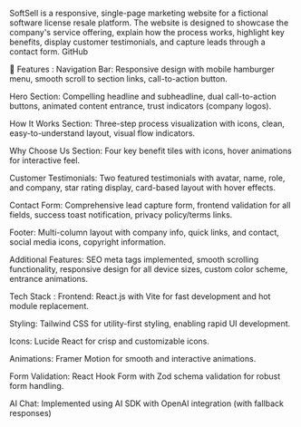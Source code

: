 
SoftSell is a responsive, single-page marketing website for a fictional software license resale platform. The website is designed to showcase the company's service offering, explain how the process works, highlight key benefits, display customer testimonials, and capture leads through a contact form.
GitHub

📌 Features :
Navigation Bar: Responsive design with mobile hamburger menu, smooth scroll to section links, call-to-action button.

Hero Section: Compelling headline and subheadline, dual call-to-action buttons, animated content entrance, trust indicators (company logos).

How It Works Section: Three-step process visualization with icons, clean, easy-to-understand layout, visual flow indicators.

Why Choose Us Section: Four key benefit tiles with icons, hover animations for interactive feel.

Customer Testimonials: Two featured testimonials with avatar, name, role, and company, star rating display, card-based layout with hover effects.

Contact Form: Comprehensive lead capture form, frontend validation for all fields, success toast notification, privacy policy/terms links.

Footer: Multi-column layout with company info, quick links, and contact, social media icons, copyright information.

Additional Features: SEO meta tags implemented, smooth scrolling functionality, responsive design for all device sizes, custom color scheme, entrance animations.

Tech Stack :
Frontend: React.js with Vite for fast development and hot module replacement.

Styling: Tailwind CSS for utility-first styling, enabling rapid UI development.

Icons: Lucide React for crisp and customizable icons.

Animations: Framer Motion for smooth and interactive animations.

Form Validation: React Hook Form with Zod schema validation for robust form handling.

AI Chat: Implemented using AI SDK with OpenAI integration (with fallback responses)
